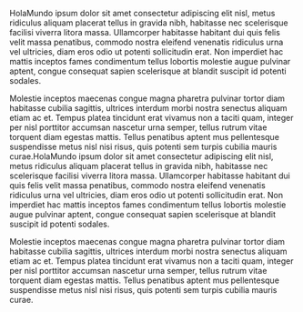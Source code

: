 HolaMundo ipsum dolor sit amet consectetur adipiscing elit nisl, metus ridiculus aliquam placerat tellus in gravida nibh, habitasse nec scelerisque facilisi viverra litora massa.
Ullamcorper habitasse habitant dui quis felis velit massa penatibus, commodo nostra eleifend venenatis ridiculus urna vel ultricies, diam eros odio ut potenti sollicitudin erat.
Non imperdiet hac mattis inceptos fames condimentum tellus lobortis molestie augue pulvinar aptent, congue consequat sapien scelerisque at blandit suscipit id potenti sodales.

Molestie inceptos maecenas congue magna pharetra pulvinar tortor diam habitasse cubilia sagittis, ultrices interdum morbi nostra senectus aliquam etiam ac et. Tempus platea 
tincidunt erat vivamus non a taciti quam, integer per nisl porttitor accumsan nascetur urna semper, tellus rutrum vitae torquent diam egestas mattis. Tellus penatibus aptent mus 
pellentesque suspendisse metus nisl nisi risus, quis potenti sem turpis cubilia mauris curae.HolaMundo ipsum dolor sit amet consectetur adipiscing elit nisl, metus ridiculus aliquam 
placerat tellus in gravida nibh, habitasse nec scelerisque facilisi viverra litora massa. Ullamcorper habitasse habitant dui quis felis velit massa penatibus, commodo nostra eleifend
venenatis ridiculus urna vel ultricies, diam eros odio ut potenti sollicitudin erat. Non imperdiet hac mattis inceptos fames condimentum tellus lobortis molestie augue pulvinar aptent, 
congue consequat sapien scelerisque at blandit suscipit id potenti sodales.

Molestie inceptos maecenas congue magna pharetra pulvinar tortor diam habitasse cubilia sagittis, ultrices interdum morbi nostra senectus aliquam etiam ac et. Tempus platea tincidunt erat 
vivamus non a taciti quam, integer per nisl porttitor accumsan nascetur urna semper, tellus rutrum vitae torquent diam egestas mattis. Tellus penatibus aptent mus pellentesque suspendisse 
metus nisl nisi risus, quis potenti sem turpis cubilia mauris curae.